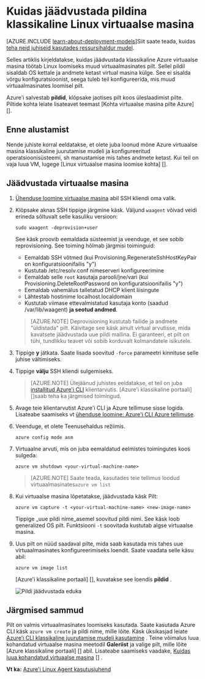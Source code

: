 <properties
    pageTitle="Pildi Linux VM | Microsoft Azure'i"
    description="Saate teada, kuidas Linux-põhine Azure virtuaalse masina (VM) loodud mudeliga klassikaline juurutamise pildistamiseks."
    services="virtual-machines-linux"
    documentationCenter=""
    authors="iainfoulds"
    manager="timlt"
    editor="tysonn"
    tags="azure-service-management"/>

<tags
    ms.service="virtual-machines-linux"
    ms.workload="infrastructure-services"
    ms.tgt_pltfrm="vm-linux"
    ms.devlang="na"
    ms.topic="article"
    ms.date="08/31/2016"
    ms.author="iainfou"/>


# <a name="how-to-capture-a-classic-linux-virtual-machine-as-an-image"></a>Kuidas jäädvustada pildina klassikaline Linux virtuaalse masina

[AZURE.INCLUDE [learn-about-deployment-models](../../includes/learn-about-deployment-models-classic-include.md)]Siit saate teada, kuidas [teha neid juhiseid kasutades ressursihaldur mudel](virtual-machines-linux-capture-image.md).

Selles artiklis kirjeldatakse, kuidas jäädvustada klassikaline Azure virtuaalse masina töötab Linux loomiseks muud virtuaalmasinates pilt. Sellel pildil sisaldab OS kettale ja andmete ketast virtual masina külge. See ei sisalda võrgu konfiguratsioonist, seega tuleb teil konfigureerida, mis muud virtuaalmasinates loomisel pilt.

Azure'i salvestab **pildid**, klõpsake jaotises pilt koos üleslaadimist pilte. Piltide kohta leiate lisateavet teemast [Kohta virtuaalse masina pilte Azure] [].

## <a name="before-you-begin"></a>Enne alustamist

Nende juhiste korral eeldatakse, et olete juba loonud mõne Azure virtuaalse masina klassikaline juurutamise mudeli ja konfigureeritud operatsioonisüsteemi, sh manustamise mis tahes andmete ketast. Kui teil on vaja luua VM, lugege [Linux virtuaalse masina loomise kohta] [].


## <a name="capture-the-virtual-machine"></a>Jäädvustada virtuaalse masina

1. [Ühenduse loomine virtuaalse masina](virtual-machines-linux-mac-create-ssh-keys.md) abil SSH kliendi oma valik.

2. Klõpsake aknas SSH tippige järgmine käsk. Väljund `waagent` võivad veidi erineda sõltuvalt selle kasuliku versioon:

    `sudo waagent -deprovision+user`

    See käsk proovib eemaldada süsteemist ja veenduge, et see sobib reprovisioning. See toiming hõlmab järgmisi toiminguid:

    - Eemaldab SSH võtmed (kui Provisioning.RegenerateSshHostKeyPair on konfiguratsioonifailis "y")
    - Kustutab /etc/resolv.conf nimeserveri konfigureerimine
    - Eemaldab selle `root` kasutaja parooli/jne/vari (kui Provisioning.DeleteRootPassword on konfiguratsioonifailis "y")
    - Eemaldab vahemälus talletatud DHCP klient liisingute
    - Lähtestab hostinime localhost.localdomain
    - Kustutab viimase ettevalmistatud kasutaja konto (saadud /var/lib/waagent) **ja seotud andmed**.

    >[AZURE.NOTE] Deprovisioning kustutab failide ja andmete "üldistada" pilt. Käivitage see käsk ainult virtual arvutisse, mida kavatsete jäädvustada uue pildi mallina. Ei garanteeri, et pilt on tühi, tundlikku teavet või sobib korduvalt kolmandatele isikutele.


3. Tippige **y** jätkata. Saate lisada soovitud `-force` parameetri kinnituse selle juhise vältimiseks.

4. Tippige **välju** SSH kliendi sulgemiseks.

    >[AZURE.NOTE] Ülejäänud juhistes eeldatakse, et teil on juba [installitud Azure'i CLI](../xplat-cli-install.md) klientarvutis. [Azure'i klassikaline portaali] []saab teha ka järgmised toimingud.

5. Avage teie klientarvutist Azure'i CLI ja Azure tellimuse sisse logida. Lisateabe saamiseks vt [ühenduse loomine: Azure'i CLI Azure tellimuse](../xplat-cli-connect.md).

6. Veenduge, et olete Teenusehaldus režiimis.

    `azure config mode asm`

7. Virtuaalne arvuti, mis on juba eemaldatud eelmistes toimingutes koos sulgeda:

    `azure vm shutdown <your-virtual-machine-name>`

    >[AZURE.NOTE] Saate teada, kasutades teie tellimus loodud virtuaalmasinates`azure vm list`

8. Kui virtuaalse masina lõpetatakse, jäädvustada käsk Pilt:

    `azure vm capture -t <your-virtual-machine-name> <new-image-name>`

    Tippige _uue pildi nime_asemel soovitud pildi nimi. See käsk loob generalized OS pilt. Funktsiooni `-t` soovitada kustutab algse virtuaalse masina.

9.  Uus pilt on nüüd saadaval pilte, mida saab kasutada mis tahes uue virtuaalmasinates konfigureerimiseks loendit. Saate vaadata selle käsu abil:

    `azure vm image list`

    [Azure'i klassikaline portaali] [], kuvatakse see loendis **pildid** .

    ![Pildi jäädvustada eduka](./media/virtual-machines-linux-classic-capture-image/VMCapturedImageAvailable.png)


## <a name="next-steps"></a>Järgmised sammud
Pilt on valmis virtuaalmasinates loomiseks kasutada. Saate kasutada Azure CLI käsk `azure vm create` ja pildi nime, mille lõite. Käsk üksikasjad leiate [Azure'i CLI klassikaline juurutamise mudeli kasutamine](../virtual-machines-command-line-tools.md) . Teine võimalus luua kohandatud virtuaalse masina meetodil **Galeriist** ja valige pilt, mille lõite [Azure klassikaline portaali] [] abil. Lisateabe saamiseks vaadake, [Kuidas luua kohandatud virtuaalse masina] [] .

**Vt ka:** [Azure'i Linux Agent kasutusjuhend](virtual-machines-linux-agent-user-guide.md)

[Azure'i klassikaline portaal]: http://manage.windowsazure.com
[Azure virtuaalse masina piltide kohta]: virtual-machines-linux-classic-about-images.md
[Kuidas luua kohandatud virtuaalse masina]: virtual-machines-linux-classic-create-custom.md
[How to Attach a Data Disk to a Virtual Machine]: virtual-machines-windows-classic-attach-disk.md
[Kuidas luua Linux virtuaalse masina]: virtual-machines-linux-classic-create-custom.md
